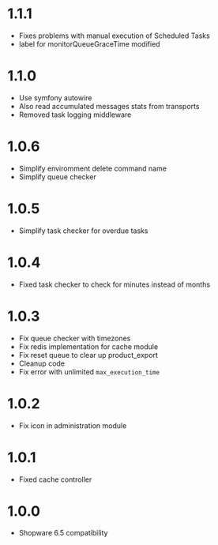 # 1.1.1
- Fixes problems with manual execution of Scheduled Tasks
- label for monitorQueueGraceTime modified

# 1.1.0

- Use symfony autowire
- Also read accumulated messages stats from transports 
- Removed task logging middleware

# 1.0.6

- Simplify enviromment delete command name
- Simplify queue checker

# 1.0.5

* Simplify task checker for overdue tasks

# 1.0.4

* Fixed task checker to check for minutes instead of months

# 1.0.3

* Fix queue checker with timezones
* Fix redis implementation for cache module
* Fix reset queue to clear up product_export
* Cleanup code
* Fix error with unlimited `max_execution_time`

# 1.0.2

* Fix icon in administration module

# 1.0.1

* Fixed cache controller

# 1.0.0

* Shopware 6.5 compatibility


